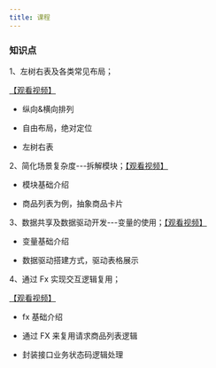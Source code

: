 ```yaml
---
title: 课程
---
```


### 知识点

1、左树右表及各类常见布局；

[【观看视频】](https://meeting.tencent.com/v2/cloud-record/share?id=27fa6eb9-d6b6-42bf-a6df-49f21dea8cb1)

- 纵向&横向排列

- 自由布局，绝对定位

- 左树右表

2、简化场景复杂度---拆解模块；[【观看视频】](https://meeting.tencent.com/meetlog/detail/index.html?s=jlEfvUbRZV3FE2hZZvZQDt72lWplCXKEeemzbYM4S_Q)

- 模块基础介绍

- 商品列表为例，抽象商品卡片

3、数据共享及数据驱动开发---变量的使用；[【观看视频】](https://meeting.tencent.com/meetlog/detail/index.html?s=4Bj4btTCtWXCbWswUZ4XMzMQz7UvyZrdajnoX7tTp5k)

- 变量基础介绍

- 数据驱动搭建方式，驱动表格展示

4、通过 Fx 实现交互逻辑复用；

[【观看视频】](https://meeting.tencent.com/meetlog/detail/index.html?s=0_Yx5oYodLPbg06tmWEreB0aPVTosq5liUM3aODNcPo)

- fx 基础介绍

- 通过 FX 来复用请求商品列表逻辑

- 封装接口业务状态码逻辑处理
